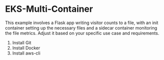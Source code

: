# EKS-Multi-Container

  This example involves a Flask app writing visitor counts to a file, with an init container setting up the necessary files and a sidecar container monitoring the file metrics. Adjust it based on your specific use case and requirements.

1. Install Git
2. Install Docker
3. Install aws-cli